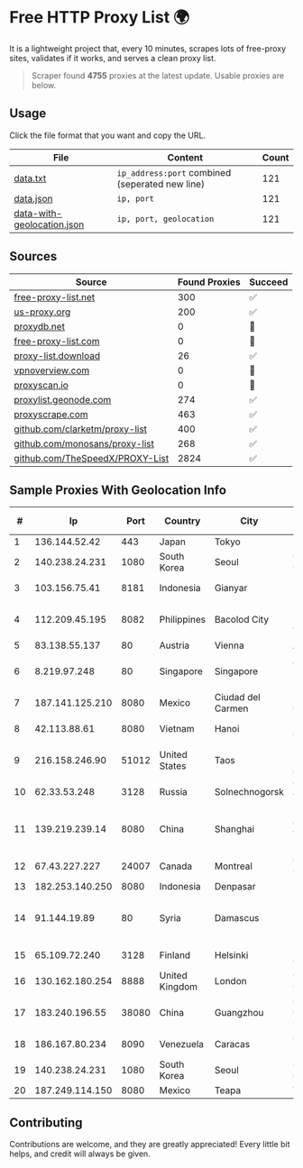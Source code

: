 
# Free HTTP Proxy List 🌍

It is a lightweight project that, every 10 minutes, scrapes lots of free-proxy sites, validates if it works, and serves a clean proxy list.


> Scraper found **4755** proxies at the latest update. Usable proxies are below.

## Usage

Click the file format that you want and copy the URL.


|File|Content|Count|
|----|-------|-----|
|[data.txt](https://raw.githubusercontent.com/themiralay/Proxy-List-World/master/data.txt)|`ip_address:port` combined (seperated new line)|121|
|[data.json](https://raw.githubusercontent.com/themiralay/Proxy-List-World/master/data.json)|`ip, port`|121|
|[data-with-geolocation.json](https://raw.githubusercontent.com/themiralay/Proxy-List-World/master/data-with-geolocation.json)|`ip, port, geolocation`|121|

## Sources

|Source|Found Proxies|Succeed|
|------|-------------|-------|
|[free-proxy-list.net](https://free-proxy-list.net)|300|✅|
|[us-proxy.org](https://www.us-proxy.org)|200|✅|
|[proxydb.net](http://proxydb.net)|0|🚫|
|[free-proxy-list.com](https://free-proxy-list.com/?page=&port=&type%5B%5D=http&type%5B%5D=https&up_time=0&search=Search)|0|🚫|
|[proxy-list.download](https://www.proxy-list.download/HTTP)|26|✅|
|[vpnoverview.com](https://vpnoverview.com/privacy/anonymous-browsing/free-proxy-servers)|0|🚫|
|[proxyscan.io](https://www.proxyscan.io)|0|🚫|
|[proxylist.geonode.com](https://proxylist.geonode.com/api/proxy-list?limit=300&page=1&sort_by=lastChecked&sort_type=desc&protocols=http,https)|274|✅|
|[proxyscrape.com](https://api.proxyscrape.com/v2/?request=displayproxies&protocol=http&timeout=10000&country=all&ssl=all&anonymity=all)|463|✅|
|[github.com/clarketm/proxy-list](https://raw.githubusercontent.com/clarketm/proxy-list/master/proxy-list-raw.txt)|400|✅|
|[github.com/monosans/proxy-list](https://raw.githubusercontent.com/monosans/proxy-list/main/proxies/http.txt)|268|✅|
|[github.com/TheSpeedX/PROXY-List](https://raw.githubusercontent.com/TheSpeedX/PROXY-List/master/http.txt)|2824|✅|


## Sample Proxies With Geolocation Info

|#|Ip|Port|Country|City|Internet Service Provider|
|-|--|----|-------|----|-------------------------|
|1|136.144.52.42|443|Japan|Tokyo|Packet Host, Inc.|
|2|140.238.24.231|1080|South Korea|Seoul|Oracle Corporation|
|3|103.156.75.41|8181|Indonesia|Gianyar|PT Trika Global Media|
|4|112.209.45.195|8082|Philippines|Bacolod City|Philippine Long Distance Telephone Co.|
|5|83.138.55.137|80|Austria|Vienna|Alwyzon|
|6|8.219.97.248|80|Singapore|Singapore|Alibaba Cloud (Singapore) Private Limited|
|7|187.141.125.210|8080|Mexico|Ciudad del Carmen|Uninet S.A. de C.V.|
|8|42.113.88.61|8080|Vietnam|Hanoi|FPT Telecom Company|
|9|216.158.246.90|51012|United States|Taos|Kit Carson Electric Cooperative, Inc|
|10|62.33.53.248|3128|Russia|Solnechnogorsk|TRANS-TELECOM|
|11|139.219.239.14|8080|China|Shanghai|Shanghai Blue Cloud Technology Co., Ltd|
|12|67.43.227.227|24007|Canada|Montreal|GloboTech Communications|
|13|182.253.140.250|8080|Indonesia|Denpasar|Biznet Networks|
|14|91.144.19.89|80|Syria|Damascus|STE Public Data Network Backbone and LIR|
|15|65.109.72.240|3128|Finland|Helsinki|Hetzner Online GmbH|
|16|130.162.180.254|8888|United Kingdom|London|Oracle Corporation|
|17|183.240.196.55|38080|China|Guangzhou|China Mobile Communications Corporation|
|18|186.167.80.234|8090|Venezuela|Caracas|Corporacion Digitel C.A|
|19|140.238.24.231|1080|South Korea|Seoul|Oracle Corporation|
|20|187.249.114.150|8080|Mexico|Teapa|Transtelco Inc|



## Contributing

Contributions are welcome, and they are greatly appreciated! Every
little bit helps, and credit will always be given.

